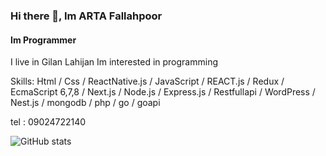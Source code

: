 ### Hi there 👋, Im ARTA Fallahpoor
#### Im Programmer

 I live in Gilan Lahijan Im interested in programming 

Skills:  Html / Css / ReactNative.js / JavaScript / REACT.js / Redux /  EcmaScript 6,7,8 / Next.js / Node.js / Express.js / Restfullapi / WordPress / Nest.js / mongodb / php / go / goapi 

tel : 09024722140

![GitHub stats](https://github-readme-stats.vercel.app/api?username=artafallahpoor&show_icons=true)  

